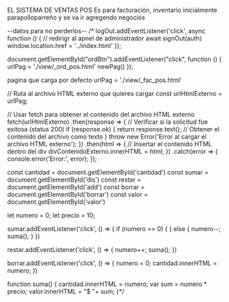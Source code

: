 EL SISTEMA DE VENTAS POS
Es para facturación, inventario inicialmente parapolloparreño y se va ir agregendo negociós

--datos para no perderlos--
/*
logOut.addEventListener('click', async function () {
  // redirigr al apnel de administrador
  await signOut(auth)
  window.location.href = '../index.html'
});

document.getElementById("ordBtn").addEventListener("click", function () {
  urlPag = './view/_ord_pos.html'
  newPag()
});


pagina que carga por defecto
urlPag = './view/_fac_pos.html'

// Ruta al archivo HTML externo que quieres cargar
const urlHtmlExterno = urlPag;

// Usar fetch para obtener el contenido del archivo HTML externo
fetch(urlHtmlExterno)
  .then(response => {
    // Verificar si la solicitud fue exitosa (status 200)
    if (response.ok) {
      return response.text(); // Obtener el contenido del archivo como texto
    }
    throw new Error('Error al cargar el archivo HTML externo');
  })
  .then(html => {
    // Insertar el contenido HTML dentro del div
    divContenidoExterno.innerHTML = html;
  })
  .catch(error => {
    console.error('Error:', error);
  });




const cantidad = document.getElementById('cantidad')
const sumar = document.getElementById('dis')
const restar = document.getElementById('add')
const borrar = document.getElementById('borrar')
const valor = document.getElementById('valor')

let numero = 0;
let precio = 10;

sumar.addEventListener('click', () => {
  if (numero == 0) { } else {
    numero--;
    suma();
  }
})

restar.addEventListener('click', () => {
  numero++;
  suma();
})

borrar.addEventListener('click', () => {
  numero = 0;
  cantidad.innerHTML = numero;
})

function suma() {
  cantidad.innerHTML = numero;
  var sum = numero * precio;
  valor.innerHTML = "$ "+ sum;
}*/



